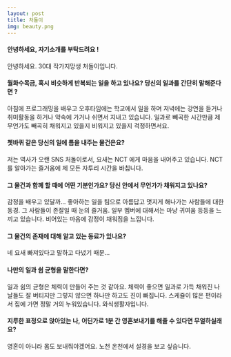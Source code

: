 ```yaml
---
layout: post
title: 처돌이
img: beauty.png 
---
```



#### 안녕하세요, 자기소개를 부탁드려요 !

안녕하세요. 30대 작가지망생 처돌이입니다. 

#### 월화수목금, 혹시 비슷하게 반복되는 일을 하고 있나요? 당신의 일과를 간단히 말해준다면 ?

아침에 프로그래밍을 배우고 오후타임에는 학교에서 일을 하며 저녁에는 강연을 듣거나 취미활동을 하거나 약속에 가거나 쉬면서 지내고 있습니다. 일과로 빼곡한 시간만큼 제 무언가도 빼곡히 채워지고 있을지 비워지고 있을지 걱정하면서요. 

#### 쳇바퀴 같은 당신의 일에 틈을 내주는 물건은요?

저는 역사가 오랜 SNS 처돌이로서, 요새는 NCT 에게 마음을 내어주고 있습니다. NCT를 알아가는 즐거움에 제 모든 자투리 시간을 바칩니다.  

#### 그 물건과 함께 할 때에 어떤 기분인가요? 당신 안에서 무언가가 채워지고 있나요?

감정을 배우고 있달까... 좋아하는 일을 팀으로 아름답고 멋지게 해나가는 사람들에 대한 동경. 그 사람들이 존잘일 때 눈의 즐거움. 일부 멤버에 대해서는 마냥 귀여움 등등을 느끼고 있습니다. 비어있는 마음에 감정이 채워짐을 느낍니다. 

#### 그 물건의 존재에 대해 알고 있는 동료가 있나요?

네 요새 빠져있다고 말하고 다녔기 때문... 

#### 나만의 일과 쉼 균형을 말한다면?

일과 쉼의 균형은 체력이 만들어 주는 것 같아요. 체력이 좋으면 일과로 가득 채워진 나날들도 잘 버티지만 그렇지 않으면 하나만 하고도 진이 빠집니다. 스케쥴이 많은 편이라서 집에 가면 정말 거의 누워있습니다. 와식생활자입니다.  

#### 지루한 표정으로 앉아있는 나, 어딘가로 1분 간 영혼보내기를 해줄 수 있다면 무얼하실래요?

영혼이 아니라 몸도 보내줘야겠어요. 노천 온천에서 설경을 보고 싶습니다. 

